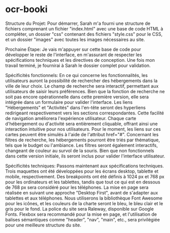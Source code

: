 # ocr-booki
Structure du Projet:
Pour démarrer, Sarah m'a fourni une structure de fichiers comprenant un fichier "index.html" avec une base de code HTML à compléter, un dossier "css" contenant des fichiers "style.css" pour le CSS, et un dossier "images" avec toutes les images nécessaires au site.

Prochaine Étape:
Je vais m'appuyer sur cette base de code pour développer le reste de l'interface, en m'assurant de respecter les spécifications techniques et les directives de conception. Une fois mon travail terminé, je fournirai à Sarah le dossier complet pour validation.


Spécificités fonctionnels: 
En ce qui concerne les fonctionnalités, les utilisateurs auront la possibilité de rechercher des hébergements dans la ville de leur choix. Le champ de recherche sera interactif, permettant aux utilisateurs de saisir leurs préférences. Bien que la fonction de recherche ne soit pas encore opérationnelle dans cette première version, elle sera intégrée dans un formulaire pour valider l'interface.
Les liens "Hébergements" et "Activités" dans l'en-tête seront des hyperliens redirigeant respectivement vers les sections correspondantes. Cette facilité de navigation améliorera l'expérience utilisateur.
Chaque carte d'hébergement ou d'activité sera entièrement cliquable, offrant ainsi une interaction intuitive pour nos utilisateurs. Pour le moment, les liens sur ces cartes peuvent être simulés à l'aide de l'attribut href="#".
Concernant les filtres de recherche, les hébergements pourront être triés par thématique, tels que le budget ou l'ambiance. Les filtres seront également interactifs, changeant de couleur au survol de la souris. Bien que non fonctionnels dans cette version initiale, ils seront inclus pour valider l'interface utilisateur.

Spécificités techniques:
Passons maintenant aux spécifications techniques. Trois maquettes ont été développées pour les écrans desktop, tablette et mobile, respectivement. Des breakpoints ont été définis à 1024 px et 768 px pour les ordinateurs et les tablettes, tandis que tout ce qui est en dessous de 768 px sera considéré pour les téléphones.
La mise en page sera réalisée en suivant une approche "Desktop First", avant de s'adapter aux tablettes et aux téléphones. 
Nous utiliserons la bibliothèque Font Awesome pour les icônes, et les couleurs de la charte seront le bleu, le bleu clair et le gris pour le fond.
La police du site sera Raleway, disponible sur Google Fonts.
Flexbox sera recommandé pour la mise en page, et l'utilisation de balises sémantiques comme "header", "nav", "main", etc., sera privilégiée pour une meilleure structure du site.
